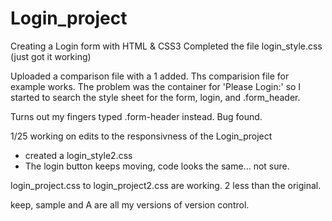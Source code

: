 # Login_project
Creating a Login form with HTML &amp; CSS3
Completed the file login_style.css (just got it working)

Uploaded a comparison file with a 1 added. Ths comparision file for 
example works. The problem was the container for 'Please Login:' so
I started to search the style sheet for the form, login, and .form_header.

Turns out my fingers typed .form-header instead. Bug found.

1/25 working on edits to the responsivness of the Login_project
- created a login_style2.css
- The login button keeps moving, code looks the same... not sure.

login_project.css to login_project2.css are working. 2 less than the original.

keep, sample and A are all my versions of version control.